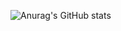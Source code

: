 ![Anurag's GitHub stats](https://github-readme-stats.vercel.app/api?username=ruixingw&count_private=true)
